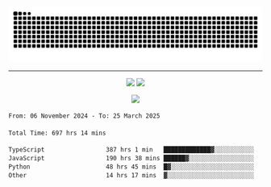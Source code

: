 <div align="center">
  <picture>
      <source
    media="(prefers-color-scheme: dark)"
      srcset="https://raw.githubusercontent.com/platane/snk/output/github-contribution-grid-snake-dark.svg"
      />
    <source
      media="(prefers-color-scheme: light)"
      srcset="https://raw.githubusercontent.com/xct007/xct007/output/github-contribution-grid-snake.svg"
      />
    <img
      alt="Snake"
      src="https://raw.githubusercontent.com/xct007/xct007/output/github-contribution-grid-snake.svg"
      />
  </picture>

</div>

___
<p align="center">
  <img src="https://readme-stats-blush-eta.vercel.app/api/top-langs/?username=xct007&layout=compact" />
  <img src="https://readme-stats-blush-eta.vercel.app/api?username=xct007&show_icons=true&theme=transparent&hide_title=true&include_all_commits=true" />
</p>

<p align="center">
  <img src="https://github-profile-trophy.vercel.app/?username=xct007&no-bg=true&rank=S,SS,SSS,A,AA,AAA,UNKNOWN,SECRET&row=3&title=-Followers,-Stars&margin-w=15&margin-h=15&column=2" />
</p>
<!--START_SECTION:waka-->

```txt
From: 06 November 2024 - To: 25 March 2025

Total Time: 697 hrs 14 mins

TypeScript                 387 hrs 1 min   █████████████▓░░░░░░░░░░░   54.39 %
JavaScript                 190 hrs 38 mins ██████▓░░░░░░░░░░░░░░░░░░   26.79 %
Python                     48 hrs 45 mins  █▓░░░░░░░░░░░░░░░░░░░░░░░   06.85 %
Other                      14 hrs 17 mins  ▓░░░░░░░░░░░░░░░░░░░░░░░░   02.01 %
```

<!--END_SECTION:waka-->
